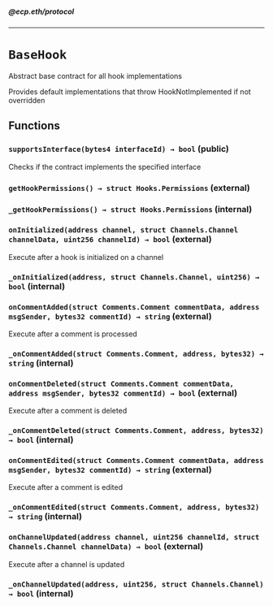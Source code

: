 ##### @ecp.eth/protocol

----

# `BaseHook`

Abstract base contract for all hook implementations


Provides default implementations that throw HookNotImplemented if not overridden







## Functions

### `supportsInterface(bytes4 interfaceId) → bool` (public)

Checks if the contract implements the specified interface




### `getHookPermissions() → struct Hooks.Permissions` (external)





### `_getHookPermissions() → struct Hooks.Permissions` (internal)





### `onInitialized(address channel, struct Channels.Channel channelData, uint256 channelId) → bool` (external)

Execute after a hook is initialized on a channel




### `_onInitialized(address, struct Channels.Channel, uint256) → bool` (internal)





### `onCommentAdded(struct Comments.Comment commentData, address msgSender, bytes32 commentId) → string` (external)

Execute after a comment is processed




### `_onCommentAdded(struct Comments.Comment, address, bytes32) → string` (internal)





### `onCommentDeleted(struct Comments.Comment commentData, address msgSender, bytes32 commentId) → bool` (external)

Execute after a comment is deleted




### `_onCommentDeleted(struct Comments.Comment, address, bytes32) → bool` (internal)





### `onCommentEdited(struct Comments.Comment commentData, address msgSender, bytes32 commentId) → string` (external)

Execute after a comment is edited




### `_onCommentEdited(struct Comments.Comment, address, bytes32) → string` (internal)





### `onChannelUpdated(address channel, uint256 channelId, struct Channels.Channel channelData) → bool` (external)

Execute after a channel is updated




### `_onChannelUpdated(address, uint256, struct Channels.Channel) → bool` (internal)







